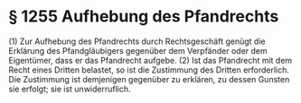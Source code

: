 # § 1255 Aufhebung des Pfandrechts
(1) Zur Aufhebung des Pfandrechts durch Rechtsgeschäft genügt die Erklärung des Pfandgläubigers gegenüber dem Verpfänder oder dem Eigentümer, dass er das Pfandrecht aufgebe.
(2) Ist das Pfandrecht mit dem Recht eines Dritten belastet, so ist die Zustimmung des Dritten erforderlich. Die Zustimmung ist demjenigen gegenüber zu erklären, zu dessen Gunsten sie erfolgt; sie ist unwiderruflich.